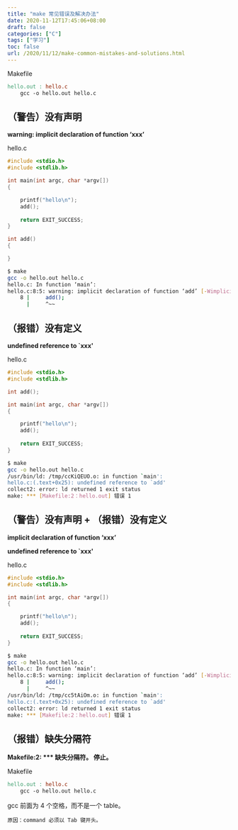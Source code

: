 ```yaml
---
title: "make 常见错误及解决办法"
date: 2020-11-12T17:45:06+08:00
draft: false
categories: ["C"]
tags: ["学习"]
toc: false
url: /2020/11/12/make-common-mistakes-and-solutions.html
---
```


Makefile

```makefile
hello.out : hello.c
	gcc -o hello.out hello.c
```

## （警告）没有声明

**warning: implicit declaration of function ‘xxx’**

hello.c

```c
#include <stdio.h>
#include <stdlib.h>

int main(int argc, char *argv[])
{

    printf("hello\n");
    add();
    
	return EXIT_SUCCESS;
}

int add()
{

}
```

```bash
$ make
gcc -o hello.out hello.c
hello.c: In function ‘main’:
hello.c:8:5: warning: implicit declaration of function ‘add’ [-Wimplicit-function-declaration]
    8 |     add();
      |     ^~~
```

## （报错）没有定义

**undefined reference to `xxx'**

hello.c

```c
#include <stdio.h>
#include <stdlib.h>

int add();

int main(int argc, char *argv[])
{

    printf("hello\n");
    add();
    
	return EXIT_SUCCESS;
}
```

```bash
$ make
gcc -o hello.out hello.c
/usr/bin/ld: /tmp/ccKiQEUO.o: in function `main':
hello.c:(.text+0x25): undefined reference to `add'
collect2: error: ld returned 1 exit status
make: *** [Makefile:2：hello.out] 错误 1
```

## （警告）没有声明 + （报错）没有定义

**implicit declaration of function ‘xxx’**

**undefined reference to `xxx'**

hello.c

```c
#include <stdio.h>
#include <stdlib.h>

int main(int argc, char *argv[])
{

    printf("hello\n");
    add();
    
	return EXIT_SUCCESS;
}
```

```bash
$ make
gcc -o hello.out hello.c
hello.c: In function ‘main’:
hello.c:8:5: warning: implicit declaration of function ‘add’ [-Wimplicit-function-declaration]
    8 |     add();
      |     ^~~
/usr/bin/ld: /tmp/cc5tAiOm.o: in function `main':
hello.c:(.text+0x25): undefined reference to `add'
collect2: error: ld returned 1 exit status
make: *** [Makefile:2：hello.out] 错误 1
```

## （报错）缺失分隔符

**Makefile:2: \*\*\* 缺失分隔符。 停止。**

Makefile

```makefile
hello.out : hello.c
    gcc -o hello.out hello.c
```

gcc 前面为 4 个空格，而不是一个 table。

`原因：command 必须以 Tab 键开头。`